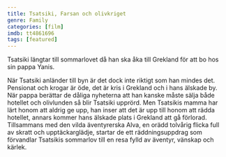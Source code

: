 ```yaml
---
title: Tsatsiki, Farsan och olivkriget
genre: Family
categories: [film]
imdb: tt4861696
tags: [featured]
---
```

Tsatsiki längtar till sommarlovet då han ska åka till Grekland för att bo hos sin pappa Yanis.

När Tsatsiki anländer till byn är det dock inte riktigt som han mindes det. Pensionat och krogar är öde, det är kris i Grekland och i hans älskade by. När pappa berättar de dåliga nyheterna att han kanske måste sälja både hotellet och olivlunden så blir Tsatsiki upprörd.
Men Tsatsikis mamma har lärt honom att aldrig ge upp, han inser att det är upp till honom att rädda hotellet, annars kommer hans älskade plats i Grekland att gå förlorad.
Tillsammans med den vilda äventyrerska Alva, en orädd tolvårig flicka full av skratt och upptäckarglädje, startar de ett räddningsuppdrag som förvandlar Tsatsikis sommarlov till en resa fylld av äventyr, vänskap och kärlek.
